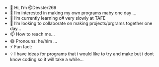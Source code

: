 - 👋 Hi, I’m @Devster269
- 👀 I’m interested in making my own programs maby one day ...
- 🌱 I’m currently learning c# very slowly at TAFE
- 💞️ I’m looking to collaborate on making projects/prgrams together one day...
- 📫 How to reach me...
- 😄 Pronouns: he/him ...
- ⚡ Fun fact:
- 💡 I have ideas for programs that i would like to try and make but i dont know coding so it will take a while...
<!---
Devster269/Devster269 is a ✨ special ✨ repository because its `README.md` (this file) appears on your GitHub profile.
You can click the Preview link to take a look at your changes.
--->
